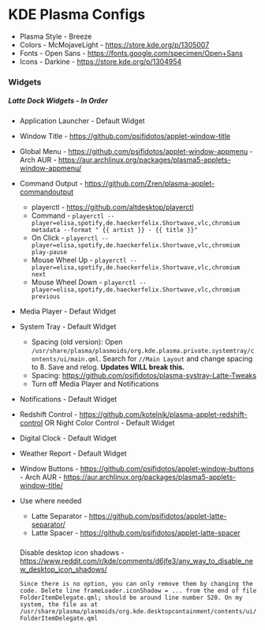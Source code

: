 # KDE Plasma Configs

- Plasma Style - Breeze
- Colors - McMojaveLight - https://store.kde.org/p/1305007
- Fonts - Open Sans - https://fonts.google.com/specimen/Open+Sans
- Icons - Darkine - https://store.kde.org/p/1304954

### Widgets
##### Latte Dock Widgets - In Order
- Application Launcher - Default Widget
- Window Title - https://github.com/psifidotos/applet-window-title
- Global Menu - https://github.com/psifidotos/applet-window-appmenu - Arch AUR - https://aur.archlinux.org/packages/plasma5-applets-window-appmenu/
- Command Output - https://github.com/Zren/plasma-applet-commandoutput 
    - playerctl - https://github.com/altdesktop/playerctl
    - Command - `playerctl --player=elisa,spotify,de.haeckerfelix.Shortwave,vlc,chromium metadata --format " {{ artist }} - {{ title }}"`
    - On Click - `playerctl --player=elisa,spotify,de.haeckerfelix.Shortwave,vlc,chromium play-pause`
    - Mouse Wheel Up - `playerctl --player=elisa,spotify,de.haeckerfelix.Shortwave,vlc,chromium next`
    - Mouse Wheel Down - `playerctl --player=elisa,spotify,de.haeckerfelix.Shortwave,vlc,chromium previous`
- Media Player - Defaut Widget
- System Tray - Default Widget
    - Spacing (old version): Open `/usr/share/plasma/plasmoids/org.kde.plasma.private.systemtray/contents/ui/main.qml`. Search for `//Main Layout` and change spacing to 8. Save and relog. **Updates WILL break this.**
    - Spacing: https://github.com/psifidotos/plasma-systray-Latte-Tweaks
    - Turn off Media Player and Notifications
- Notifications - Default Widget
- Redshift Control - https://github.com/kotelnik/plasma-applet-redshift-control OR Night Color Control - Default Widget
- Digital Clock - Default Widget
- Weather Report - Default Widget
- Window Buttons - https://github.com/psifidotos/applet-window-buttons - Arch AUR - https://aur.archlinux.org/packages/plasma5-applets-window-title/
- Use where needed
    - Latte Separator - https://github.com/psifidotos/applet-latte-separator/
    - Latte Spacer - https://github.com/psifidotos/applet-latte-spacer
   
  ###
  Disable desktop icon shadows - https://www.reddit.com/r/kde/comments/d6jfe3/any_way_to_disable_new_desktop_icon_shadows/
  
  `Since there is no option, you can only remove them by changing the code. Delete line frameLoader.iconShadow = ... from the end of file FolderItemDelegate.qml; should be around line number 520. On my system, the file as at /usr/share/plasma/plasmoids/org.kde.desktopcontainment/contents/ui/FolderItemDelegate.qml`
    
